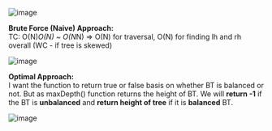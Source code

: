 ![image](https://github.com/user-attachments/assets/d2448811-7aff-4b6c-90ec-f7bc12f80b79)    
     
**Brute Force (Naive) Approach:**    
TC: O(N)*O(N) ~ O(N*N) => O(N) for traversal, O(N) for finding lh and rh overall (WC - if tree is skewed)
      
![image](https://github.com/user-attachments/assets/3ff4b650-b3a3-4dea-8bd2-fa5b283bb3ed)       

**Optimal Approach:**   
I want the function to return true or false basis on whether BT is balanced or not. But as maxDepth() function returns the height of BT. We will **return -1** if the BT is **unbalanced** and **return height of tree** if it is **balanced** BT.      

![image](https://github.com/user-attachments/assets/64a0ff54-7bd6-4de6-a990-5b4df34980e6)
    
    
    
